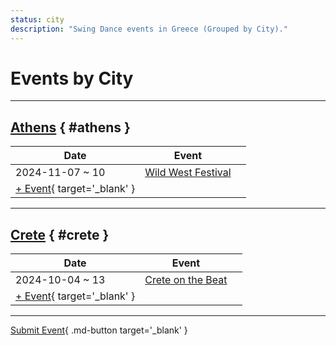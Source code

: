 ```yaml
---
status: city
description: "Swing Dance events in Greece (Grouped by City)."
---
```


# Events by City

---

## <a id=athens></a>[Athens](#athens) { #athens }

| Date | Event | |
| --- | --- | --- |
| 2024-11-07 ~ 10 | [Wild West Festival](wild-west-festival-2024.md) |  |
| [+ Event](https://github.com/swingdance/events/issues/new?assignees=&labels=add+event&projects=&template=02-add_entity.yml&title=%5B2024%2Fel_GR%5D%20%3CName%3E&region=el_GR&province=Athens&city=Athens&org_id=&date_starts=2024-&date_ends=2024-){ target='_blank' }

---

## <a id=crete></a>[Crete](#crete) { #crete }

| Date | Event | |
| --- | --- | --- |
| 2024-10-04 ~ 13 | [Crete on the Beat](crete-on-the-beat-2024.md) |  |
| [+ Event](https://github.com/swingdance/events/issues/new?assignees=&labels=add+event&projects=&template=02-add_entity.yml&title=%5B2024%2Fel_GR%5D%20%3CName%3E&region=el_GR&province=Crete&city=Crete&org_id=&date_starts=2024-&date_ends=2024-){ target='_blank' }

---

[Submit Event](https://github.com/swingdance/events/issues/new?assignees=&labels=add+event&projects=&template=02-add_entity.yml&title=%5Bel_GR%5D%20%3CName%3E&region=el_GR&province=&city=&org_id=2024){ .md-button target='_blank' }
